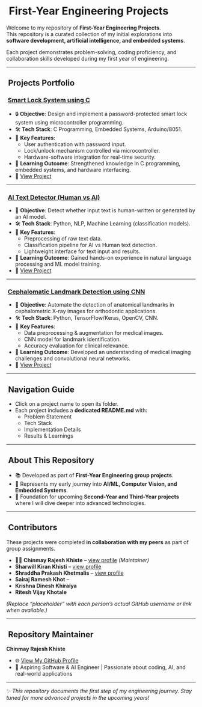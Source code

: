 # ​ First-Year Engineering Projects  

Welcome to my repository of **First-Year Engineering Projects**.  
This repository is a curated collection of my initial explorations into **software development, artificial intelligence, and embedded systems**.  

Each project demonstrates problem-solving, coding proficiency, and collaboration skills developed during my first year of engineering.  

---

## ​ Projects Portfolio  

### ​ [Smart Lock System using C](./Smart%20lock%20system%20using%20c)  
- 🔒 **Objective**: Design and implement a password-protected smart lock system using microcontroller programming.  
- 🛠 **Tech Stack**: C Programming, Embedded Systems, Arduino/8051.  
- 📌 **Key Features**:  
  - User authentication with password input.  
  - Lock/unlock mechanism controlled via microcontroller.  
  - Hardware-software integration for real-time security.  
- 🎯 **Learning Outcome**: Strengthened knowledge in C programming, embedded systems, and hardware interfacing.  
- 📖 [View Project](./Smart%20lock%20system%20using%20c)  

---

### ​ [AI Text Detector (Human vs AI)](./AI%20plagiarism%20checker%20using%20python)  
- 🤖 **Objective**: Detect whether input text is human-written or generated by an AI model.  
- 🛠 **Tech Stack**: Python, NLP, Machine Learning (classification models).  
- 📌 **Key Features**:  
  - Preprocessing of raw text data.  
  - Classification pipeline for AI vs Human text detection.  
  - Lightweight interface for text input and results.  
- 🎯 **Learning Outcome**: Gained hands-on experience in natural language processing and ML model training.  
- 📖 [View Project](./AI%20plagiarism%20checker%20using%20python)  

---

### ​ [Cephalomatic Landmark Detection using CNN](./Cephalomatic%20landmark%20detection%20using%20CNN)  
- 🧠 **Objective**: Automate the detection of anatomical landmarks in cephalometric X-ray images for orthodontic applications.  
- 🛠 **Tech Stack**: Python, TensorFlow/Keras, OpenCV, CNN.  
- 📌 **Key Features**:  
  - Data preprocessing & augmentation for medical images.  
  - CNN model for landmark identification.  
  - Accuracy evaluation for clinical relevance.  
- 🎯 **Learning Outcome**: Developed an understanding of medical imaging challenges and convolutional neural networks.  
- 📖 [View Project](./Cephalomatic%20landmark%20detection%20using%20CNN)  

---

## ​ Navigation Guide  
- Click on a project name to open its folder.  
- Each project includes a **dedicated README.md** with:  
  - Problem Statement  
  - Tech Stack  
  - Implementation Details  
  - Results & Learnings  

---

## ​ About This Repository  
- 📚 Developed as part of **First-Year Engineering group projects**.  
- 🌱 Represents my early journey into **AI/ML, Computer Vision, and Embedded Systems**.  
- 🔮 Foundation for upcoming **Second-Year and Third-Year projects** where I will dive deeper into advanced technologies.  

---

## ​ Contributors  
These projects were completed **in collaboration with my peers** as part of group assignments.

- 👨‍💻 **Chinmay Rajesh Khiste** – [view profile](https://github.com/chinmaykhiste2006-lgtm) *(Maintainer)*  
- **Sharwill Kiran Khisti** – [view profile](https://github.com/sharwillkhisti)  
- **Shraddha Prakash Khetmalis** – [view profile](https://github.com/shraddhaa09)
- **Sairaj Ramesh Khot** –  
- **Krishna Dinesh Khiraiya** 
- **Ritesh Vijay Khotale**  

*(Replace “placeholder” with each person’s actual GitHub username or link when available.)*

---

## ​​​ Repository Maintainer  
**Chinmay Rajesh Khiste**  
- 🌐 [View My GitHub Profile](https://github.com/chinmaykhiste2006-lgtm)  
- 💼 Aspiring Software & AI Engineer | Passionate about coding, AI, and real-world applications  

---

✨ *This repository documents the first step of my engineering journey. Stay tuned for more advanced projects in the upcoming years!*  
